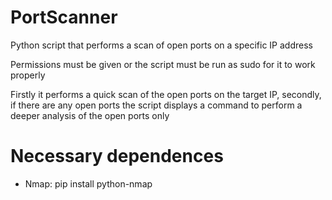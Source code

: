 # PortScanner

Python script that performs a scan of open ports on a specific IP address

Permissions must be given or the script must be run as sudo for it to work properly

Firstly it performs a quick scan of the open ports on the target IP, secondly, if there are any open ports the script displays a command to perform a deeper analysis of the open ports only

# Necessary dependences

* Nmap: pip install python-nmap
